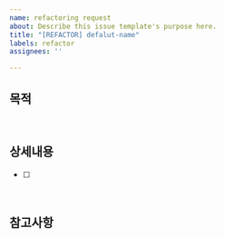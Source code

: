 ```yaml
---
name: refactoring request
about: Describe this issue template's purpose here.
title: "[REFACTOR] defalut-name"
labels: refactor
assignees: ''

---
```


## 목적
>

<br/>

## 상세내용
- [ ]

<br/>

## 참고사항

<br/>
